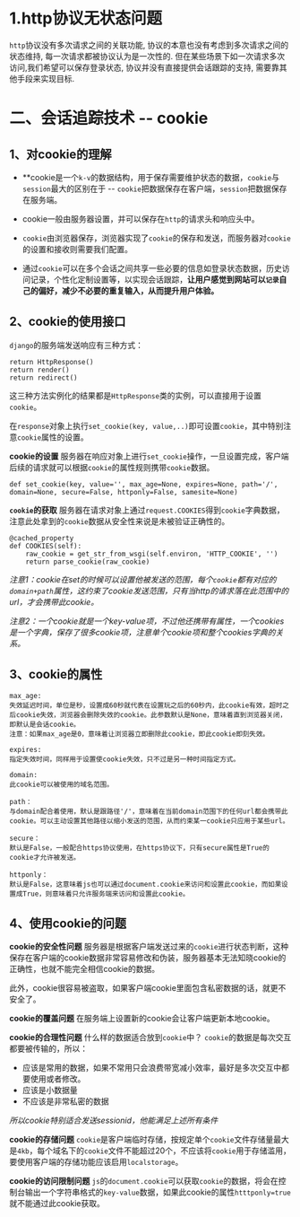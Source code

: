 # 1.http协议无状态问题
`http`协议没有多次请求之间的关联功能, 协议的本意也没有考虑到多次请求之间的状态维持, 每一次请求都被协议认为是一次性的. 但在某些场景下如一次请求多次访问,我们希望可以保存登录状态, 协议并没有直接提供会话跟踪的支持, 需要靠其他手段来实现目标.


# 二、会话追踪技术 -- cookie
## 1、对cookie的理解
* **cookie是一个`k-v`的数据结构，用于保存需要维护状态的数据，`cookie`与`session`最大的区别在于 -- `cookie`把数据保存在客户端，`session`把数据保存在服务端。

* cookie一般由服务器设置，并可以保存在`http`的请求头和响应头中。

* `cookie`由浏览器保存，浏览器实现了`cookie`的保存和发送，而服务器对`cookie`的设置和接收则需要我们配置。

* 通过`cookie`可以在多个会话之间共享一些必要的信息如登录状态数据，历史访问记录，个性化定制设置等，以实现会话跟踪，**让用户感觉到网站可以`记录`自己的偏好，减少不必要的重复输入，从而提升用户体验。**

## 2、cookie的使用接口
`django`的服务端发送响应有三种方式：

```
return HttpResponse()
return render()
return redirect()
```

这三种方法实例化的结果都是`HttpResponse`类的实例，可以直接用于设置`cookie`。

在`response`对象上执行`set_cookie(key, value,..)`即可设置`cookie`，其中特别注意`cookie`属性的设置。

**cookie的设置**
服务器在响应对象上进行`set_cookie`操作，一旦设置完成，客户端后续的请求就可以根据`cookie`的属性规则携带`cookie`数据。

```
def set_cookie(key, value='', max_age=None, expires=None, path='/', domain=None, secure=False, httponly=False, samesite=None)
```

**`cookie`的获取**
服务器在请求对象上通过`request.COOKIES`得到`cookie`字典数据，注意此处拿到的`cookie`数据从安全性来说是未被验证正确性的。
```
@cached_property
def COOKIES(self):
    raw_cookie = get_str_from_wsgi(self.environ, 'HTTP_COOKIE', '')
    return parse_cookie(raw_cookie)
```

*注意1：cookie在set的时候可以设置他被发送的范围，每个`cookie`都有对应的`domain+path`属性，这约束了cookie发送范围，只有当http的请求落在此范围中的url，才会携带此cookie。*

*注意2：一个cookie就是一个key-value项，不过他还携带有属性，一个cookies是一个字典，保存了很多cookie项，注意单个cookie项和整个cookies字典的关系。*

## 3、cookie的属性

```
max_age:
失效延迟时间，单位是秒，设置成60秒就代表在设置玩之后的60秒内，此cookie有效，超时之后cookie失效，浏览器会删除失效的cookie。此参数默认是None，意味着直到浏览器关闭，即默认是会话cookie。
注意：如果max_age是0，意味着让浏览器立即删除此cookie，即此cookie即刻失效。

expires:
指定失效时间，同样用于设置使cookie失效，只不过是另一种时间指定方式。

domain:
此cookie可以被使用的域名范围。

path：
与domain配合着使用，默认是跟路径'/'，意味着在当前domain范围下的任何url都会携带此cookie。可以主动设置其他路径以缩小发送的范围，从而约束某一cookie只应用于某些url。

secure：
默认是False，一般配合https协议使用，在https协议下，只有secure属性是True的cookie才允许被发送。

httponly：
默认是False，这意味着js也可以通过document.cookie来访问和设置此cookie，而如果设置成True，则意味着只允许服务端来访问和设置此cookie。
```

## 4、使用cookie的问题
**cookie的安全性问题**
服务器是根据客户端发送过来的`cookie`进行状态判断，这种保存在客户端的cookie数据非常容易修改和伪装，服务器基本无法知晓cookie的正确性，也就不能完全相信cookie的数据。

此外，cookie很容易被盗取，如果客户端cookie里面包含私密数据的话，就更不安全了。

**cookie的覆盖问题**
在服务端上设置新的cookie会让客户端更新本地cookie。

**cookie的合理性问题**
什么样的数据适合放到`cookie`中？
`cookie`的数据是每次交互都要被传输的，所以：
* 应该是常用的数据，如果不常用只会浪费带宽减小效率，最好是多次交互中都要使用或者修改。
* 应该是小数据量
* 不应该是非常私密的数据

*所以cookie特别适合发送sessionid，他能满足上述所有条件*

**cookie的存储问题**
`cookie`是客户端临时存储，按规定单个`cookie`文件存储量最大是`4kb`，每个域名下的`cookie`文件不能超过20个，不应该将`cookie`用于存储滥用，要使用客户端的存储功能应该启用`localstorage`。

**cookie的访问限制问题**
`js`的`document.cookie`可以获取`cookie`的数据，将会在控制台输出一个字符串格式的`key-value`数据，如果此cookie的属性`htttponly=true`就不能通过此cookie获取。

